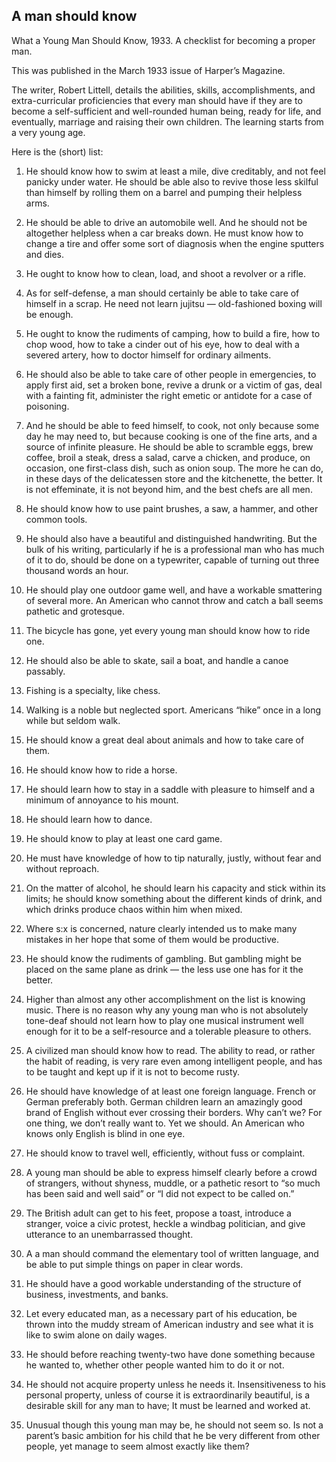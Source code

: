 
## A man should know
What a Young Man Should Know, 1933. A checklist for becoming a proper man.

This was published in the March 1933 issue of Harper’s Magazine. 

The writer, Robert Littell, details the abilities, skills, accomplishments, and extra-curricular proficiencies that every man should have if they are to become a self-sufficient and well-rounded human being, ready for life, and eventually, marriage and raising their own children. The learning starts from a very young age.

Here is the (short) list:

1. He should know how to swim at least a mile, dive creditably, and not feel panicky under water. He should be able also to revive those less skilful than himself by rolling them on a barrel and pumping their helpless arms.

2. He should be able to drive an automobile well. And he should not be altogether helpless when a car breaks down. He must know how to change a tire and offer some sort of diagnosis when the engine sputters and dies.

3. He ought to know how to clean, load, and shoot a revolver or a rifle.

4. As for self-defense, a man should certainly be able to take care of himself in a scrap. He need not learn jujitsu — old-fashioned boxing will be enough.

5. He ought to know the rudiments of camping, how to build a fire, how to chop wood, how to take a cinder out of his eye, how to deal with a severed artery, how to doctor himself for ordinary ailments.

6. He should also be able to take care of other people in emergencies, to apply first aid, set a broken bone, revive a drunk or a victim of gas, deal with a fainting fit, administer the right emetic or antidote for a case of poisoning. 

7. And he should be able to feed himself, to cook, not only because some day he may need to, but because cooking is one of the fine arts, and a source of infinite pleasure. He should be able to scramble eggs, brew coffee, broil a steak, dress a salad, carve a chicken, and produce, on occasion, one first-class dish, such as onion soup. The more he can do, in these days of the delicatessen store and the kitchenette, the better. It is not effeminate, it is not beyond him, and the best chefs are all men.

8. He should know how to use paint brushes, a saw, a hammer, and other common tools.

9. He should also have a beautiful and distinguished handwriting. But the bulk of his writing, particularly if he is a professional man who has much of it to do, should be done on a typewriter, capable of turning out three thousand words an hour.

10. He should play one outdoor game well, and have a workable smattering of several more. An American who cannot throw and catch a ball seems pathetic and grotesque.

11. The bicycle has gone, yet every young man should know how to ride one.

12. He should also be able to skate, sail a boat, and handle a canoe passably. 

13. Fishing is a specialty, like chess.

14. Walking is a noble but neglected sport. Americans “hike” once in a long while but seldom walk.

15. He should know a great deal about animals and how to take care of them.

16. He should know how to ride a horse. 

17. He should learn how to stay in a saddle with pleasure to himself and a minimum of annoyance to his mount.

18. He should learn how to dance.

19. He should know to play at least one card game.

20. He must have knowledge of how to tip naturally, justly, without fear and without reproach.

21. On the matter of alcohol, he should learn his capacity and stick within its limits; he should know something about the different kinds of drink, and which drinks produce chaos within him when mixed.

22. Where s:x is concerned, nature clearly intended us to make many mistakes in her hope that some of them would be productive.

23. He should know the rudiments of gambling. But gambling might be placed on the same plane as drink — the less use one has for it the better.

24. Higher than almost any other accomplishment on the list is knowing music. There is no reason why any young man who is not absolutely tone-deaf should not learn how to play one musical instrument well enough for it to be a self-resource and a tolerable pleasure to others.

25. A civilized man should know how to read. The ability to read, or rather the habit of reading, is very rare even among intelligent people, and has to be taught and kept up if it is not to become rusty.

26. He should have knowledge of at least one foreign language. French or German preferably both. German children learn an amazingly good brand of English without ever crossing their borders. Why can’t we? For one thing, we don’t really want to. Yet we should. An American who knows only English is blind in one eye.

27. He should know to travel well, efficiently, without fuss or complaint.

28. A young man should be able to express himself clearly before a crowd of strangers, without shyness, muddle, or a pathetic resort to “so much has been said and well said” or “I did not expect to be called on.”

29. The British adult can get to his feet, propose a toast, introduce a stranger, voice a civic protest, heckle a windbag politician, and give utterance to an unembarrassed thought.

30. A a man should command the elementary tool of written language, and be able to put simple things on paper in clear words.

31. He should have a good workable understanding of the structure of business, investments, and banks.

32. Let every educated man, as a necessary part of his education, be thrown into the muddy stream of American industry and see what it is like to swim alone on daily wages.

33. He should before reaching twenty-two have done something because he wanted to, whether other people wanted him to do it or not.

34. He should not acquire property unless he needs it. Insensitiveness to his personal property, unless of course it is extraordinarily beautiful, is a desirable skill for any man to have; It must be learned and worked at.

35. Unusual though this young man may be, he should not seem so. Is not a parent’s basic ambition for his child that he be very different from other people, yet manage to seem almost exactly like them?